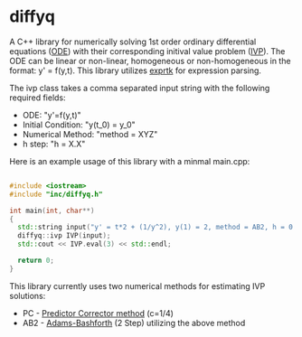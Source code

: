 # diffyq

A C++ library for numerically solving 1st order ordinary differential equations ([ODE](https://en.wikipedia.org/wiki/Ordinary_differential_equation)) with their corresponding initival value problem ([IVP](https://en.wikipedia.org/wiki/Initial_value_problem)). The ODE can be linear or non-linear, homogeneous or non-homogeneous in the format: y' = f(y,t). This library utilizes [exprtk](https://github.com/ArashPartow/exprtk) for expression parsing.

The ivp class takes a comma separated input string with the following required fields:
* ODE: "y'=f(y,t)"
* Initial Condition: "y(t_0) = y_0"
* Numerical Method: "method = XYZ"
* h step: "h = X.X"

Here is an example usage of this library with a minmal main.cpp:

```c++

#include <iostream>
#include "inc/diffyq.h"

int main(int, char**) 
{
  std::string input("y' = t*2 + (1/y^2), y(1) = 2, method = AB2, h = 0.1")
  diffyq::ivp IVP(input);
  std::cout << IVP.eval(3) << std::endl;

  return 0;
}

```



This library currently uses two numerical methods for estimating IVP solutions:
* PC - [Predictor Corrector method](https://en.wikipedia.org/wiki/Predictor%E2%80%93corrector_method) (c=1/4)
* AB2 - [Adams-Bashforth](https://en.wikipedia.org/wiki/Linear_multistep_method#Adams%E2%80%93Bashforth_methods) (2 Step) utilizing the above method
